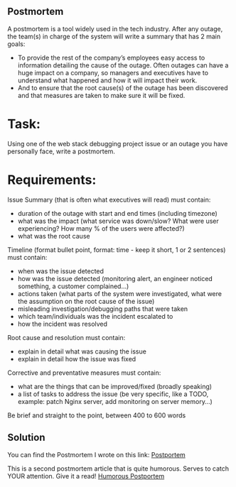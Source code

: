 ## Postmortem

A postmortem is a tool widely used in the tech industry. After any outage, the team(s) in charge of the system will write a summary that has 2 main goals:

* To provide the rest of the company’s employees easy access to information detailing the cause of the outage. Often outages can have a huge impact on a company, so managers and executives have to understand what happened and how it will impact their work.
* And to ensure that the root cause(s) of the outage has been discovered and that measures are taken to make sure it will be fixed.

# Task:

Using one of the web stack debugging project issue or an outage you have personally face, write a postmortem. 

# Requirements:

Issue Summary (that is often what executives will read) must contain:
* duration of the outage with start and end times (including timezone)
* what was the impact (what service was down/slow? What were user experiencing? How many % of the users were affected?)
* what was the root cause

Timeline (format bullet point, format: time - keep it short, 1 or 2 sentences) must contain:
* when was the issue detected
* how was the issue detected (monitoring alert, an engineer noticed something, a customer complained…)
* actions taken (what parts of the system were investigated, what were the assumption on the root cause of the issue)
* misleading investigation/debugging paths that were taken
* which team/individuals was the incident escalated to
* how the incident was resolved

Root cause and resolution must contain:
* explain in detail what was causing the issue
* explain in detail how the issue was fixed

Corrective and preventative measures must contain:
* what are the things that can be improved/fixed (broadly speaking)
* a list of tasks to address the issue (be very specific, like a TODO, example: patch Nginx server, add monitoring on server memory…)

Be brief and straight to the point, between 400 to 600 words

## Solution

You can find the Postmortem I wrote on this link: [Postportem](https://docs.google.com/document/d/1TV1ADUZrWKgS6346mIvJVOTyx1hSW39AB-5i48Eyaj0/edit?usp=sharing)

This is a second postmortem article that is quite humorous. Serves to catch YOUR attention. Give it a read!
[Humorous Postportem](https://docs.google.com/document/d/1ar0e2qpav4Ed1gYwK4Vru0JfZB7VqOI68jNF1t_ddBw/edit?usp=sharing)
